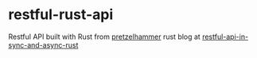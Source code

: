 # restful-rust-api

Restful API built with Rust from [pretzelhammer](https://github.com/pretzelhammer) rust blog at [restful-api-in-sync-and-async-rust](https://github.com/pretzelhammer/rust-blog/blob/master/posts/restful-api-in-sync-and-async-rust.md)
